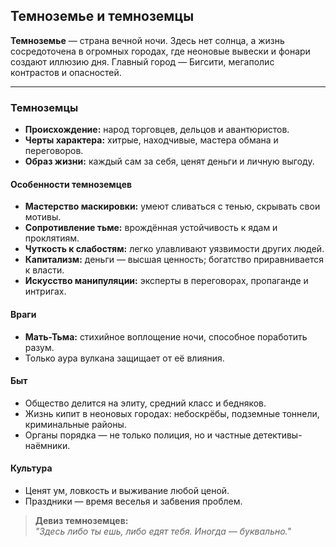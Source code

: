 ## Темноземье и темноземцы

**Темноземье** — страна вечной ночи. Здесь нет солнца, а жизнь сосредоточена в огромных городах, где неоновые вывески и фонари создают иллюзию дня. Главный город — Бигсити, мегаполис контрастов и опасностей.

---

### Темноземцы

- **Происхождение:** народ торговцев, дельцов и авантюристов.
- **Черты характера:** хитрые, находчивые, мастера обмана и переговоров.
- **Образ жизни:** каждый сам за себя, ценят деньги и личную выгоду.

#### Особенности темноземцев

- **Мастерство маскировки:** умеют сливаться с тенью, скрывать свои мотивы.
- **Сопротивление тьме:** врождённая устойчивость к ядам и проклятиям.
- **Чуткость к слабостям:** легко улавливают уязвимости других людей.
- **Капитализм:** деньги — высшая ценность; богатство приравнивается к власти.
- **Искусство манипуляции:** эксперты в переговорах, пропаганде и интригах.

#### Враги

- **Мать-Тьма:** стихийное воплощение ночи, способное поработить разум.
- Только аура вулкана защищает от её влияния.

#### Быт

- Общество делится на элиту, средний класс и бедняков.
- Жизнь кипит в неоновых городах: небоскрёбы, подземные тоннели, криминальные районы.
- Органы порядка — не только полиция, но и частные детективы-наёмники.

#### Культура

- Ценят ум, ловкость и выживание любой ценой.
- Праздники — время веселья и забвения проблем.

> **Девиз темноземцев:**  
> _"Здесь либо ты ешь, либо едят тебя. Иногда — буквально."_
